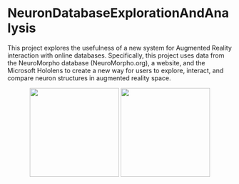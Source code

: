 # NeuronDatabaseExplorationAndAnalysis
This project explores the usefulness of a new system for Augmented Reality interaction with online databases. Specifically, this project uses data from the NeuroMorpho database (NeuroMorpho.org), a website, and the Microsoft Hololens to create a new way for users to explore, interact, and compare neuron structures in augmented reality space.

<p align="center">
  <img height="200" src="https://github.com/ImmersiveAnalyticsUNCC/NeuronDatabaseExplorationAndAnalysis/blob/master/Overview.jpg">
  <img height="200" src="https://github.com/ImmersiveAnalyticsUNCC/NeuronDatabaseExplorationAndAnalysis/blob/master/NeuronWebsite_1.PNG">
</p>
